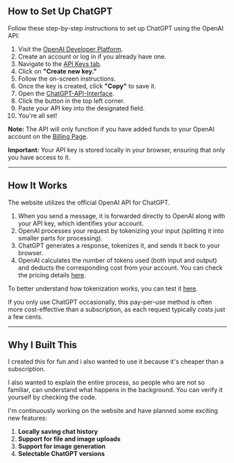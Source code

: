 ## How to Set Up ChatGPT  

Follow these step-by-step instructions to set up ChatGPT using the OpenAI API:  

1. Visit the [OpenAI Developer Platform](https://platform.openai.com/).  
2. Create an account or log in if you already have one.  
3. Navigate to the [API Keys tab](https://platform.openai.com/api-keys).  
4. Click on **"Create new key."**  
5. Follow the on-screen instructions.  
6. Once the key is created, click **"Copy"** to save it.  
7. Open the [ChatGPT-API-Interface](https://stoniye.github.io/ChatGPT-API-Interface/).  
8. Click the button in the top left corner.  
9. Paste your API key into the designated field.  
10. You're all set!  

**Note:** The API will only function if you have added funds to your OpenAI account on the [Billing Page](https://platform.openai.com/settings/organization/billing/overview).  

**Important:** Your API key is stored locally in your browser, ensuring that only you have access to it.  

---

## How It Works  

The website utilizes the official OpenAI API for ChatGPT.  

1. When you send a message, it is forwarded directly to OpenAI along with your API key, which identifies your account.  
2. OpenAI processes your request by tokenizing your input (splitting it into smaller parts for processing).  
3. ChatGPT generates a response, tokenizes it, and sends it back to your browser.  
4. OpenAI calculates the number of tokens used (both input and output) and deducts the corresponding cost from your account. You can check the pricing details [here](https://platform.openai.com/docs/pricing).  

To better understand how tokenization works, you can test it [here](https://platform.openai.com/tokenizer).  

If you only use ChatGPT occasionally, this pay-per-use method is often more cost-effective than a subscription, as each request typically costs just a few cents.  

---

## Why I Built This  

I created this for fun and i also wanted to use it because it's cheaper than a subscription.  

I also wanted to explain the entire process, so people who are not so familiar, can understand what happens in the background. You can verify it yourself by checking the code.  

I'm continuously working on the website and have planned some exciting new features:  
1. **Locally saving chat history**  
2. **Support for file and image uploads**  
3. **Support for image generation**  
4. **Selectable ChatGPT versions**
